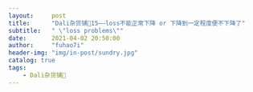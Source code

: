 ```yaml
---
layout:     post
title:      "Dali杂货铺🐰15——loss不能正常下降 or 下降到一定程度便不下降了"
subtitle:   " \"loss problems\""
date:       2021-04-02 20:50:00
author:     "fuhao7i"
header-img: "img/in-post/sundry.jpg"
catalog: true
tags:
    - Dali杂货铺🐰
---
```


